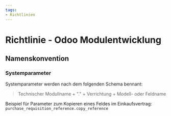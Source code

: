 ```yaml
---
tags:
- Richtlinien
---
```

# Richtlinie - Odoo Modulentwicklung

## Namenskonvention

### Systemparameter

Systemparameter werden nach dem folgenden Schema bennant:

> Technischer Modullname + "." + Verrichtung + Modell- oder Feldname

Beispiel für Parameter zum Kopieren eines Feldes im Einkaufsvertrag: `purchase_requisition_reference.copy_reference`